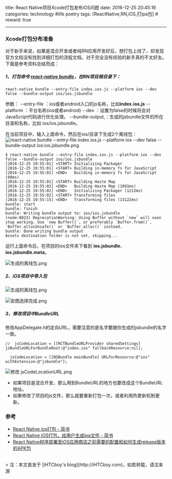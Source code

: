 title: React Native项目Xcode打包发布iOS问题
date: 2016-12-25 20:45:16
categories: technology #life poetry
tags: [ReactNative,RN,iOS,打ipa包]  # <!--more-->
reward: true

---

### Xcode打包分布准备
对于新手来说，如果是混合开发或者纯RN应用开发好后，想打包上线了，却发现官方文档没有找到详细打包的流程文档，对于完全没有经验的新手真的不太好友。下面是参考资料总结而成：

##### 1、打包命令 [react-native bundle](https://github.com/facebook/react-native/blob/master/local-cli/bundle/bundleCommandLineArgs.js)，在RN项目根目录下：

```
react-native bundle --entry-file index.ios.js --platform ios --dev false --bundle-output ios/ios.jsbundle
```

<!--more-->

参数：
--entry-file ：ios或者android入口的js名称，比如**index.ios.js**
--platform ：平台名称(ios或者android)
--dev ：设置为false的时候将会对JavaScript代码进行优化处理。
--bundle-output,：生成的jsbundle文件的所在目录和名称，比如 ios/ios.jsbundle。

在当前项目中，输入上面命令，然后在ios/目录下生成2个离线包：
![react-native bundle --entry-file index.ios.js --platform ios --dev false --bundle-output ios:ios.jsbundle.png](http://upload-images.jianshu.io/upload_images/99517-6a9c15bd541da22a.png?imageMogr2/auto-orient/strip%7CimageView2/2/w/1240)

```
$ react-native bundle --entry-file index.ios.js --platform ios --dev false --bundle-output ios/ios.jsbundle
[2016-12-25 19:55:01] <START> Initializing Packager
[2016-12-25 19:55:01] <START> Building in-memory fs for JavaScript
[2016-12-25 19:55:01] <END>   Building in-memory fs for JavaScript (88ms)
[2016-12-25 19:55:01] <START> Building Haste Map
[2016-12-25 19:55:02] <END>   Building Haste Map (1091ms)
[2016-12-25 19:55:02] <END>   Initializing Packager (1212ms)
[2016-12-25 19:55:02] <START> Transforming files
[2016-12-25 19:55:15] <END>   Transforming files (13122ms)
bundle: start
bundle: finish
bundle: Writing bundle output to: ios/ios.jsbundle
(node:8023) DeprecationWarning: Using Buffer without `new` will soon stop working. Use `new Buffer()`, or preferably `Buffer.from()`, `Buffer.allocUnsafe()` or `Buffer.alloc()` instead.
bundle: Done writing bundle output
Assets destination folder is not set, skipping...
```

运行上面命令后，在项目的ios文件夹下看到 **ios.jsbundle**、**ios.jsbundle.meta**。

![生成的离线包.png](http://upload-images.jianshu.io/upload_images/99517-a6665ab5cf8f135a.png?imageMogr2/auto-orient/strip%7CimageView2/2/w/1240)


##### 2、iOS项目中导入包

![生成的离线包.png](http://upload-images.jianshu.io/upload_images/99517-1a801cd7016e8048.png?imageMogr2/auto-orient/strip%7CimageView2/2/w/1240)

![安图选择完成.png](http://upload-images.jianshu.io/upload_images/99517-48879ec871457a8b.png?imageMogr2/auto-orient/strip%7CimageView2/2/w/1240)


##### 3、修改项目中BundleURL
修改AppDelegate.h的定向URL，需要注意的是名字要跟你生成的jsbundle的名字一致。

```
//  jsCodeLocation = [[RCTBundleURLProvider sharedSettings] jsBundleURLForBundleRoot:@"index.ios" fallbackResource:nil];
  
  jsCodeLocation = [[NSBundle mainBundle] URLForResource:@"ios" withExtension:@"jsbundle"];

```

![修改 jsCodeLocationURL.png](http://upload-images.jianshu.io/upload_images/99517-9c168d50b3e3a31b.png?imageMogr2/auto-orient/strip%7CimageView2/2/w/1240)

- 如果项目是混合开发，那么用到BundleURL的地方也要改成这个BundleURL地址。
- 如果修改了项目的js文件，那么就要重新打包一次，或者利用热更新机制更新。

### 参考

- [React Native ios打包 - 简书](http://www.jianshu.com/p/ce71b4a8a246)
- [React Native iOS打包，给用户生成ipa文件 - 简书](http://www.jianshu.com/p/7683efdd31f5)
- [React Native程序部署至iOS应用商店之前需要的配置和如何生成release版本的APK包](http://mp.weixin.qq.com/s?__biz=MzIwMTkxNzU3MA==&mid=2247483827&idx=1&sn=fb7695d8c2e361d6d05ffdaa1b4ccdfb&scene=2&srcid=0815De5rVOvAW4T5ahhZQzht&from=timeline&isappinstalled=0&utm_source=tuicool&utm_medium=referral)




<br>
> 注：本文首发于 [iHTCboy's blog](http://iHTCboy.com)，如若转载，请注来源


